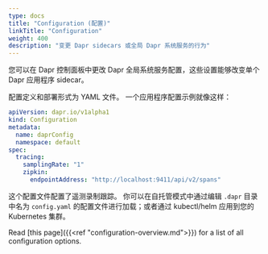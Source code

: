 ```yaml
---
type: docs
title: "Configuration (配置)"
linkTitle: "Configuration"
weight: 400
description: "变更 Dapr sidecars 或全局 Dapr 系统服务的行为"
---
```


您可以在 Dapr 控制面板中更改 Dapr 全局系统服务配置，这些设置能够改变单个 Dapr 应用程序 sidecar。

配置定义和部署形式为 YAML 文件。 一个应用程序配置示例就像这样：

```yaml
apiVersion: dapr.io/v1alpha1
kind: Configuration
metadata:
  name: daprConfig
  namespace: default
spec:
  tracing:
    samplingRate: "1"
    zipkin:
      endpointAddress: "http://localhost:9411/api/v2/spans"
```

这个配置文件配置了遥测录制跟踪。 你可以在自托管模式中通过编辑 `.dapr` 目录中名为 `config.yaml` 的配置文件进行加载；或者通过 kubectl/helm 应用到您的 Kubernetes 集群。

Read [this page]({{<ref "configuration-overview.md">}}) for a list of all configuration options.

